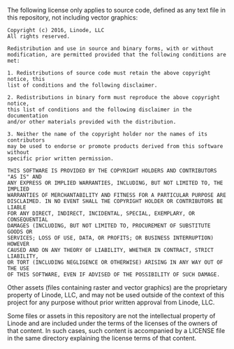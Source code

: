 The following license only applies to source code, defined as any text file
in this repository, not including vector graphics:

    Copyright (c) 2016, Linode, LLC
    All rights reserved.

    Redistribution and use in source and binary forms, with or without
    modification, are permitted provided that the following conditions are met:

    1. Redistributions of source code must retain the above copyright notice, this
    list of conditions and the following disclaimer.

    2. Redistributions in binary form must reproduce the above copyright notice,
    this list of conditions and the following disclaimer in the documentation
    and/or other materials provided with the distribution.

    3. Neither the name of the copyright holder nor the names of its contributors
    may be used to endorse or promote products derived from this software without
    specific prior written permission.

    THIS SOFTWARE IS PROVIDED BY THE COPYRIGHT HOLDERS AND CONTRIBUTORS "AS IS" AND
    ANY EXPRESS OR IMPLIED WARRANTIES, INCLUDING, BUT NOT LIMITED TO, THE IMPLIED
    WARRANTIES OF MERCHANTABILITY AND FITNESS FOR A PARTICULAR PURPOSE ARE
    DISCLAIMED. IN NO EVENT SHALL THE COPYRIGHT HOLDER OR CONTRIBUTORS BE LIABLE
    FOR ANY DIRECT, INDIRECT, INCIDENTAL, SPECIAL, EXEMPLARY, OR CONSEQUENTIAL
    DAMAGES (INCLUDING, BUT NOT LIMITED TO, PROCUREMENT OF SUBSTITUTE GOODS OR
    SERVICES; LOSS OF USE, DATA, OR PROFITS; OR BUSINESS INTERRUPTION) HOWEVER
    CAUSED AND ON ANY THEORY OF LIABILITY, WHETHER IN CONTRACT, STRICT LIABILITY,
    OR TORT (INCLUDING NEGLIGENCE OR OTHERWISE) ARISING IN ANY WAY OUT OF THE USE
    OF THIS SOFTWARE, EVEN IF ADVISED OF THE POSSIBILITY OF SUCH DAMAGE.

Other assets (files containing raster and vector graphics) are the proprietary
property of Linode, LLC, and may not be used outside of the context of this
project for any purpose without prior written approval from Linode, LLC.

Some files or assets in this repository are not the intellectual property of
Linode and are included under the terms of the licenses of the owners of that
content. In such cases, such content is accompanied by a LICENSE file in the
same directory explaining the license terms of that content.

